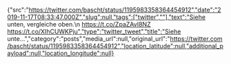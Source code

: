 {"src":"https://twitter.com/bascht/status/1195983358364454912","date":"2019-11-17T08:33:47.000Z","slug":null,"tags":["twitter",""],"text":"Siehe unten, vergleiche oben.\n https://t.co/ZpaZAvI8NZ https://t.co/XIhCUWKPju","type":"twitter_tweet","title":"Siehe unte…","category":"posts","media_url":null,"original_url":"https://twitter.com/bascht/status/1195983358364454912","location_latitude":null,"additional_payload":null,"location_longitude":null}